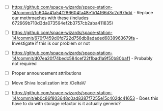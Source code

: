 - [ ] https://github.com/space-wizards/space-station-14/commit/1c604a41a54f286604fa48e1b14f66d3c2d975dd - Replace our mothroaches with these (includes 672969b710d3da073564ef2b3757cb2aba411835)

- [ ] https://github.com/space-wizards/space-station-14/commit/670f7459d0fd722d756db8adaded6838963679fa - Investigate if this is our problem or not

- [ ] https://github.com/space-wizards/space-station-14/commit/d07ea20f74bedc584cef22f1bad1a9f50b80baf1 - Probably not required

- [ ] Proper announcement attributions

- [ ] Move Shiva localization into /DeltaV/

- [ ] https://github.com/space-wizards/space-station-14/commit/eb0c86f803648c0ad8387f7255e15c402dc41653 - Does this have to do with storage refactor is it actually generic?